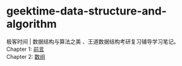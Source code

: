 # geektime-data-structure-and-algorithm
极客时间 | 数据结构与算法之美 、王道数据结构考研复习辅导学习笔记。   
Chapter 1: [前言](https://github.com/Kasper4649/geektime-data-structure-and-algorithm/blob/master/笔记/前言.md)  
Chapter 2: [数组](https://github.com/Kasper4649/geektime-data-structure-and-algorithm/blob/master/笔记/数组.md)     

